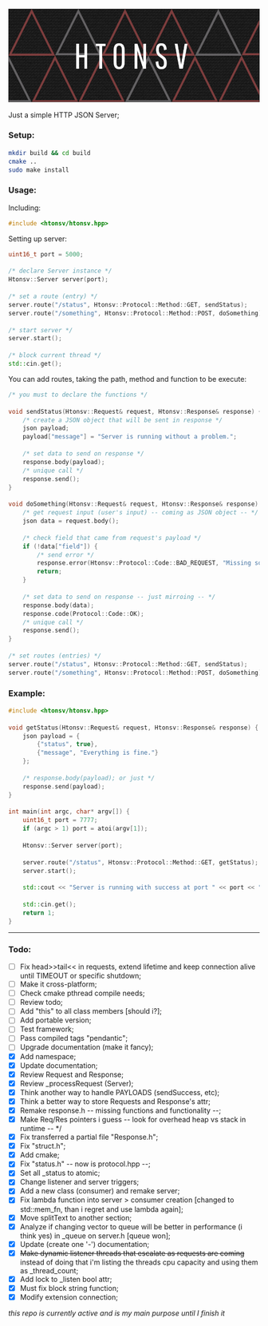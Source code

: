 ![banner](https://raw.githubusercontent.com/arnaldobadin/htonsv/master/assets/banner.png)

Just a simple HTTP JSON Server;

### Setup:

```bash
mkdir build && cd build
cmake ..
sudo make install
```

### Usage:

Including:
```cpp
#include <htonsv/htonsv.hpp>
```

Setting up server:
```cpp
uint16_t port = 5000;

/* declare Server instance */
Htonsv::Server server(port);

/* set a route (entry) */
server.route("/status", Htonsv::Protocol::Method::GET, sendStatus);
server.route("/something", Htonsv::Protocol::Method::POST, doSomething);

/* start server */
server.start();

/* block current thread */
std::cin.get();
```

You can add routes, taking the path, method and function to be execute:
```cpp
/* you must to declare the functions */

void sendStatus(Htonsv::Request& request, Htonsv::Response& response) {
	/* create a JSON object that will be sent in response */
	json payload;
	payload["message"] = "Server is running without a problem.";

	/* set data to send on response */
	response.body(payload);
	/* unique call */
	response.send();
}

void doSomething(Htonsv::Request& request, Htonsv::Response& response) {
	/* get request input (user's input) -- coming as JSON object -- */
	json data = request.body();

	/* check field that came from request's payload */
	if (!data["field"]) {
		/* send error */
		response.error(Htonsv::Protocol::Code::BAD_REQUEST, "Missing some field.");
		return;
	}

	/* set data to send on response -- just mirroing -- */
	response.body(data);
	response.code(Protocol::Code::OK);
	/* unique call */
	response.send();
}

/* set routes (entries) */
server.route("/status", Htonsv::Protocol::Method::GET, sendStatus);
server.route("/something", Htonsv::Protocol::Method::POST, doSomething);
```

### Example:

```cpp
#include <htonsv/htonsv.hpp>

void getStatus(Htonsv::Request& request, Htonsv::Response& response) {
	json payload = {
		{"status", true},
		{"message", "Everything is fine."}
	};

	/* response.body(payload); or just */
	response.send(payload);
}

int main(int argc, char* argv[]) {
	uint16_t port = 7777;
	if (argc > 1) port = atoi(argv[1]);

	Htonsv::Server server(port);
	
	server.route("/status", Htonsv::Protocol::Method::GET, getStatus);
	server.start();

	std::cout << "Server is running with success at port " << port << "." << std::endl;

	std::cin.get();
	return 1;
}
```

---

### Todo:

- [ ] Fix head>>tail<< in requests, extend lifetime and keep connection alive until TIMEOUT or specific shutdown;
- [ ] Make it cross-platform;
- [ ] Check cmake pthread compile needs;
- [ ] Review todo;
- [ ] Add "this" to all class members [should i?];
- [ ] Add portable version;
- [ ] Test framework;
- [ ] Pass compiled tags "pendantic";
- [ ] Upgrade documentation (make it fancy);
- [x] Add namespace;
- [x] Update documentation;
- [x] Review Request and Response;
- [x] Review _processRequest (Server);
- [x] Think another way to handle PAYLOADS (sendSuccess, etc);
- [x] Think a better way to store Requests and Response's attr;
- [x] Remake response.h -- missing functions and functionality --;
- [x] Make Req/Res pointers i guess -- look for overhead heap vs stack in runtime -- */
- [x] Fix transferred a partial file "Response.h";
- [x] Fix "struct.h";
- [x] Add cmake;
- [x] Fix "status.h" -- now is protocol.hpp --;
- [x] Set all _status to atomic;
- [x] Change listener and server triggers;
- [x] Add a new class (consumer) and remake server;
- [x] Fix lambda function into server > consumer creation [changed to std::mem_fn, than i regret and use lambda again];
- [x] Move splitText to another section;
- [x] Analyze if changing vector to queue will be better in performance (i think yes) in _queue on server.h [queue won];
- [x] Update (create one '-') documentation;
- [x] ~~Make dynamic listener threads that escalate as requests are coming~~ instead of doing that i'm listing the threads cpu capacity and using them as _thread_count;
- [x] Add lock to _listen bool attr;
- [x] Must fix block string function;
- [x] Modify extension connection;

*this repo is currently active and is my main purpose until I finish it*
